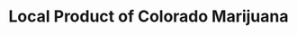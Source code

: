 ---
title: "Local Product of Colorado Marijuana"
url: /denver/local-product-of-colorado-marijuana/
shop: cannabis
---